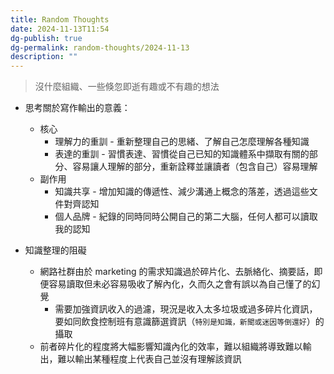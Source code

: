 ```yaml
---
title: Random Thoughts
date: 2024-11-13T11:54
dg-publish: true
dg-permalink: random-thoughts/2024-11-13
description: ""
---
```

> 沒什麼組織、一些倏忽即逝有趣或不有趣的想法

- 思考關於寫作輸出的意義：
  - 核心
    - 理解力的重訓 - 重新整理自己的思緒、了解自己怎麼理解各種知識
    - 表達的重訓 - 習慣表達、習慣從自己已知的知識體系中擷取有關的部分、容易讓人理解的部分，重新詮釋並讓讀者（包含自己）容易理解
  - 副作用
    - 知識共享 - 增加知識的傳遞性、減少溝通上概念的落差，透過這些文件對齊認知
    - 個人品牌 - 紀錄的同時同時公開自己的第二大腦，任何人都可以讀取我的認知

- 知識整理的阻礙
  - 網路社群由於 marketing 的需求知識過於碎片化、去脈絡化、摘要話，即便容易讀取但未必容易吸收了解內化，久而久之會有誤以為自己懂了的幻覺
    - 需要加強資訊收入的過濾，現況是收入太多垃圾或過多碎片化資訊，要如同飲食控制班有意識篩選資訊（`特別是知識，新聞或迷因等倒還好`）的攝取
  - 前者碎片化的程度將大幅影響知識內化的效率，難以組織將導致難以輸出，難以輸出某種程度上代表自己並沒有理解該資訊